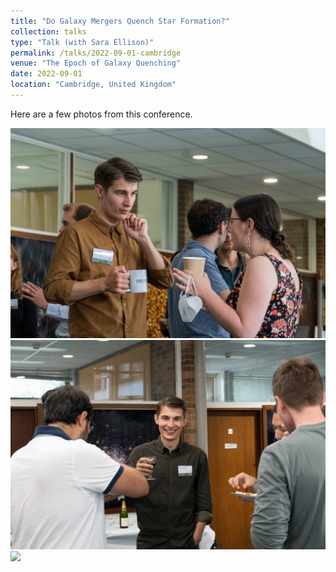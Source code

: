 ```yaml
---
title: "Do Galaxy Mergers Quench Star Formation?"
collection: talks
type: "Talk (with Sara Ellison)"
permalink: /talks/2022-09-01-cambridge
venue: "The Epoch of Galaxy Quenching"
date: 2022-09-01
location: "Cambridge, United Kingdom"
---
```


Here are a few photos from this conference. 

<img src="/images/DSC04476.jpeg">
<img src="/images/DSC04437.jpeg">
<img src="/images/Galaxy_Quenching_photo.jpg">
